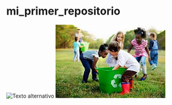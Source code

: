 # mi_primer_repositorio
![Texto alternativo](OIP(10).jpeg)
![LAJSDFLKJimagen de logo "CanCat"](OIP.jpeg)

